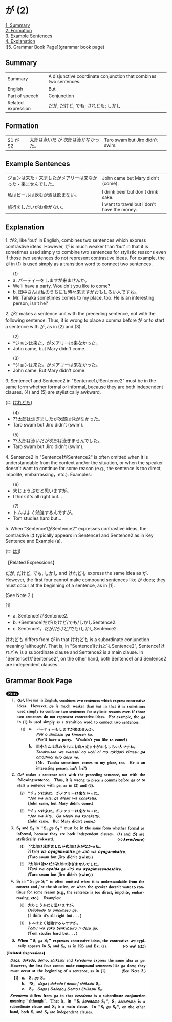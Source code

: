 # が (2)

[1. Summary](#summary)<br>
[2. Formation](#formation)<br>
[3. Example Sentences](#example-sentences)<br>
[4. Explanation](#explanation)<br>
![5. Grammar Book Page](grammar book page)<br>


## Summary

<table><tr>   <td>Summary</td>   <td>A disjunctive coordinate conjunction that combines two sentences.</td></tr><tr>   <td>English</td>   <td>But</td></tr><tr>   <td>Part of speech</td>   <td>Conjunction</td></tr><tr>   <td>Related expression</td>   <td>だが; だけど; でも; けれども; しかし</td></tr></table>

## Formation

<table class="table"> <tbody><tr class="tr head"> <td class="td"><span class="bold"><span>S1</span><span>&nbsp;</span><span class="concept">が</span> <span class="bold"><span>S2</span> </span></span></td> <td class="td"><span>太郎は泳いだ </span><span class="concept">が</span><span> 次郎は泳がなかった。</span> </td> <td class="td"><span>Taro    swam but Jiro didn't swim.</span></td> </tr> </tbody></table>

## Example Sentences

<table><tr>   <td>ジョンは来た・来ましたがメアリーは来なかった・来ませんでした。</td>   <td>John came but Mary didn't (come).</td></tr><tr>   <td>私はビールは飲むが酒は飲まない。</td>   <td>I drink beer but don't drink sake.</td></tr><tr>   <td>旅行をしたいがお金がない。</td>   <td>I want to travel but I don't have the money.</td></tr></table>

## Explanation

<p>1. <span class="cloze">が</span>2, like 'but' in English, combines two sentences which express contrastive ideas. However, <span class="cloze">が</span> is much weaker than 'but' in that it is sometimes used simply to combine two sentences for stylistic reasons even if those two sentences do not represent contrastive ideas. For example, the <span class="cloze">が</span> in (1) is used simply as a transition word to connect two sentences.</p>  <ul>(1) <li>a. パーティーをします<span class="cloze">が</span>来ませんか。</li> <li>We'll have a party. Wouldn't you like to come?</li> <div class="divide"></div> <li>b. 田中さんは私のうちにも時々来ます<span class="cloze">が</span>おもしろい人ですね。</li> <li>Mr. Tanaka sometimes comes to my place, too. He is an interesting person, isn't he?</li> </ul>  <p>2. <span class="cloze">が</span>2 makes a sentence unit with the preceding sentence, not with the following sentence. Thus, it is wrong to place a comma before <span class="cloze">が</span> or to start a sentence with <span class="cloze">が</span>, as in (2) and (3).</p>  <ul>(2) <li>*ジョンは来た，<span class="cloze">が</span>メアリーは来なかった。</li> <li>John came, but Mary didn't come.</li> </ul>  <ul>(3) <li>*ジョンは来た。<span class="cloze">が</span>メアリーは来なかった。</li> <li>John came. But Mary didn't come.</li> </ul>  <p>3. Sentence1 and Sentence2 in "Sentence1<span class="cloze">が</span>Sentence2" must be in the same form whether formal or informal, because they are both independent clauses. (4) and (5) are stylistically awkward. </p>  <p>(⇨ <a href="#㊦ けれども">けれども</a>)</p>  <ul>(4) <li>??太郎は泳ぎました<span class="cloze">が</span>次郎は泳がなかった。</li> <li>Taro swam but Jiro didn't (swim).</li> </ul>  <ul>(5) <li>??太郎は泳いだ<span class="cloze">が</span>次郎は泳ぎませんでした。</li> <li>Taro swam but Jiro didn't (swim).</li> </ul>  <p>4. Sentence2 in "Sentence1<span class="cloze">が</span>Sentence2" is often omitted when it is understandable from the context and/or the situation, or when the speaker doesn't want to continue for some reason (e.g., the sentence is too direct, impolite, embarrassing，etc.). Examples:</p>  <ul>(6) <li>大じょうぶだと思います<span class="cloze">が</span>。</li> <li>I think it's all right but...</li> </ul>  <ul>(7) <li>トムはよく勉強するんです<span class="cloze">が</span>。</li> <li>Tom studies hard but...</li> </ul>  <p>5. When "Sentence1<span class="cloze">が</span>Sentence2" expresses contrastive ideas, the contrastive は typically appears in Sentence1 and Sentence2 as in Key Sentence and Example (a).</p>  <p>(⇨ <a href="#㊦ は (1)">は1</a>)</p>  <p>【Related Expressions】</p>  <p>だが, だけど, でも, しかし and けれども express the same idea as <span class="cloze">が</span>. However, the first four cannot make compound sentences like <span class="cloze">が</span> does; they must occur at the beginning of a sentence, as in [1].</p>  <p>(See Note 2.)</p>  <p>[1]</p>  <ul> <li>a. Sentence1<span class="cloze">が</span>Sentence2.</li> <div class="divide"></div> <li>b. *Sentence1だが/だけど/でも/しかしSentence2.</li> <div class="divide"></div> <li>c. Sentence1。だが/だけど/でも/しかしSentence2.</li> </ul>  <p>けれども differs from <span class="cloze">が</span> in that けれども is a subordinate conjunction meaning 'although'. That is, in "Sentence1けれどもSentence2", Sentence1けれども is a subordinate clause and Sentence2 is a main clause. In "Sentence1<span class="cloze">が</span>Sentence2", on the other hand, both Sentence1 and Sentence2 are independent clauses.</p>

## Grammar Book Page

![](../img/Basicが2.png)

